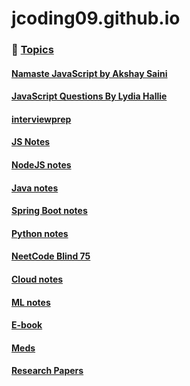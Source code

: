 # jcoding09.github.io

### 📌 <ins>Topics<ins>

#### [Namaste JavaScript by Akshay Saini](https://alok722.github.io/namaste-javascript-notes)

#### [JavaScript Questions By Lydia Hallie](./notes/notes001/javascript-questions-lydiahallie.md)

#### [interviewprep](https://jcoding09.github.io/interviewprep)

#### [JS Notes](https://jcoding09.github.io/jsnotes)

#### [NodeJS notes](https://jcoding09.github.io/nodejsnotes)

#### [Java notes](https://jcoding09.github.io/javanotes)

#### [Spring Boot notes](https://jcoding09.github.io/sbnotes)

#### [Python notes](https://jcoding09.github.io/pynotes/)

#### [NeetCode Blind 75](https://jcoding09.github.io/Neetcode-150-and-Blind-75/)

#### [Cloud notes](https://jcoding09.github.io/cloud/)

#### [ML notes](https://jcoding09.github.io/ml/)

#### [E-book](https://jcoding09.github.io/book/)

#### [Meds](https://jcoding09.github.io/Meds/)

#### [Research Papers](https://jcoding09.github.io/ResearchPapers)
